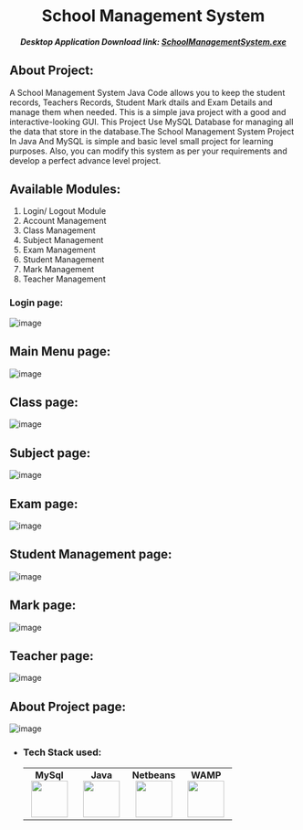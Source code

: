 <h1 align="center">School Management System</h1> 

<h5 align="center"> Desktop Application Download link: <a href="https://t.me/eagle_programming">SchoolManagementSystem.exe</a></h5>


## About Project:
A School Management System Java Code allows you to keep the student records, Teachers Records, Student Mark dtails and Exam Details and manage them when needed. This is a simple java project with a good and interactive-looking GUI. This Project Use MySQL Database for managing all the data that store in the database.The School Management System Project In Java And MySQL is simple and basic level small project for learning purposes. Also, you can modify this system as per your requirements and develop a perfect advance level project.


## Available Modules:

1. Login/ Logout Module
2. Account Management
3. Class Management
4. Subject Management
5. Exam Management
6. Student Management
7. Mark Management
8. Teacher Management


### Login page:
![image](https://user-images.githubusercontent.com/70682152/184478191-ebd638fd-c157-4665-809e-3eaf119f2341.png)



## Main Menu page:
![image](https://user-images.githubusercontent.com/70682152/184478211-eee21a28-62ff-41e1-a006-12d560189566.png)

## Class page:
![image](https://user-images.githubusercontent.com/70682152/184478834-f5dc353e-9fea-4f93-8045-e395408fce14.png)

## Subject page:
![image](https://user-images.githubusercontent.com/70682152/184478857-10a876ca-c692-4c54-b3a4-68ee67957130.png)


## Exam page:
![image](https://user-images.githubusercontent.com/70682152/184478902-e792772f-ef2a-45d5-bb18-caecedfa4528.png)


## Student Management page:
![image](https://user-images.githubusercontent.com/70682152/184478242-5a4e274a-5218-4ecd-a21b-1ba13e4bb4df.png)



## Mark page:
![image](https://user-images.githubusercontent.com/70682152/184478931-60d435c9-c238-4214-8c90-3844ba39ca94.png)


## Teacher page:
![image](https://user-images.githubusercontent.com/70682152/184478939-7edf3989-7570-42c0-b535-02896e848c57.png)


## About Project page:
![image](https://user-images.githubusercontent.com/70682152/184478272-89558c75-857b-450a-9ada-62cc1081b0ea.png)


- ### Tech Stack used:
	<center>
		<table>
			<tbody>
				<tr>
					<td width="25%" align="center">
						<span><strong>MySql</strong></span><br/>
						<img height="64px" width="64px" src="https://www.vectorlogo.zone/logos/mysql/mysql-official.svg">
					</td>
					<td width="25%" align="center">
						<span><strong>Java</strong></span><br/>
						<img height="64px" width="64px" src="https://cdn.svgporn.com/logos/java.svg">
					</td>
          <td width="25%" align="center">
						<span><strong>Netbeans</strong></span><br/>
						<img height="64px" width="64px" src="https://upload.wikimedia.org/wikipedia/commons/9/98/Apache_NetBeans_Logo.svg">
					</td>
          <td width="25%" align="center">
						<span><strong>WAMP</strong></span><br/>
						<img height="64px" width="64px" src="https://upload.wikimedia.org/wikipedia/commons/f/f4/WampServer-logo.svg">
					</td>
				</tr>
			</tbody>
		</table>
	</center>
  
  
